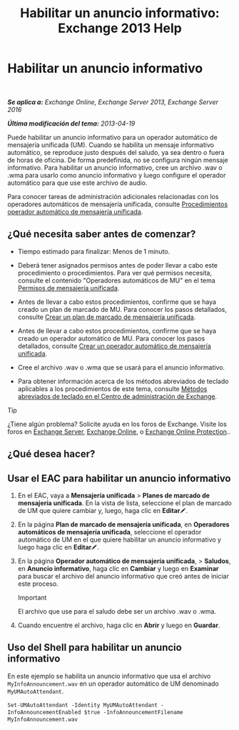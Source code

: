 ﻿---
title: 'Habilitar un anuncio informativo: Exchange 2013 Help'
TOCTitle: Habilitar un anuncio informativo
ms:assetid: 07f6c13e-3781-4127-9321-f0f85f054259
ms:mtpsurl: https://technet.microsoft.com/es-es/library/Bb266918(v=EXCHG.150)
ms:contentKeyID: 50556735
ms.date: 05/22/2018
mtps_version: v=EXCHG.150
ms.translationtype: MT
---

# Habilitar un anuncio informativo

 

_**Se aplica a:** Exchange Online, Exchange Server 2013, Exchange Server 2016_

_**Última modificación del tema:** 2013-04-19_

Puede habilitar un anuncio informativo para un operador automático de mensajería unificada (UM). Cuando se habilita un mensaje informativo automático, se reproduce justo después del saludo, ya sea dentro o fuera de horas de oficina. De forma predefinida, no se configura ningún mensaje informativo. Para habilitar un anuncio informativo, cree un archivo .wav o .wma para usarlo como anuncio informativo y luego configure el operador automático para que use este archivo de audio.

Para conocer tareas de administración adicionales relacionadas con los operadores automáticos de mensajería unificada, consulte [Procedimientos operador automático de mensajería unificada](um-auto-attendant-procedures-exchange-2013-help.md).

## ¿Qué necesita saber antes de comenzar?

  - Tiempo estimado para finalizar: Menos de 1 minuto.

  - Deberá tener asignados permisos antes de poder llevar a cabo este procedimiento o procedimientos. Para ver qué permisos necesita, consulte el contenido "Operadores automáticos de MU" en el tema [Permisos de mensajería unificada](unified-messaging-permissions-exchange-2013-help.md).

  - Antes de llevar a cabo estos procedimientos, confirme que se haya creado un plan de marcado de MU. Para conocer los pasos detallados, consulte [Crear un plan de marcado de mensajería unificada](create-a-um-dial-plan-exchange-2013-help.md).

  - Antes de llevar a cabo estos procedimientos, confirme que se haya creado un operador automático de MU. Para conocer los pasos detallados, consulte [Crear un operador automático de mensajería unificada](create-a-um-auto-attendant-exchange-2013-help.md).

  - Cree el archivo .wav o .wma que se usará para el anuncio informativo.

  - Para obtener información acerca de los métodos abreviados de teclado aplicables a los procedimientos de este tema, consulte [Métodos abreviados de teclado en el Centro de administración de Exchange](keyboard-shortcuts-in-the-exchange-admin-center-exchange-online-protection-help.md).


> [!TIP]
> ¿Tiene algún problema? Solicite ayuda en los foros de Exchange. Visite los foros en <A href="https://go.microsoft.com/fwlink/p/?linkid=60612">Exchange Server</A>, <A href="https://go.microsoft.com/fwlink/p/?linkid=267542">Exchange Online</A>, o <A href="https://go.microsoft.com/fwlink/p/?linkid=285351">Exchange Online Protection</A>..



## ¿Qué desea hacer?

## Usar el EAC para habilitar un anuncio informativo

1.  En el EAC, vaya a **Mensajería unificada** \> **Planes de marcado de mensajería unificada**. En la vista de lista, seleccione el plan de marcado de UM que quiere cambiar y, luego, haga clic en **Editar**![Icono Editar](images/Bb124582.6f53ccb2-1f13-4c02-bea0-30690e6ea71d(EXCHG.150).gif "Icono Editar").

2.  En la página **Plan de marcado de mensajería unificada**, en **Operadores automáticos de mensajería unificada**, seleccione el operador automático de UM en el que quiere habilitar un anuncio informativo y luego haga clic en **Editar**![Icono Editar](images/Bb124582.6f53ccb2-1f13-4c02-bea0-30690e6ea71d(EXCHG.150).gif "Icono Editar").

3.  En la página **Operador automático de mensajería unificada**, \> **Saludos**, en **Anuncio informativo**, haga clic en **Cambiar** y luego en **Examinar** para buscar el archivo del anuncio informativo que creó antes de iniciar este proceso.
    

    > [!IMPORTANT]
    > El archivo que use para el saludo debe ser un archivo .wav o .wma.



4.  Cuando encuentre el archivo, haga clic en **Abrir** y luego en **Guardar**.

## Uso del Shell para habilitar un anuncio informativo

En este ejemplo se habilita un anuncio informativo que usa el archivo `MyInfoAnnouncement.wav` en un operador automático de UM denominado `MyUMAutoAttendant`.

    Set-UMAutoAttendant -Identity MyUMAutoAttendant -InfoAnnouncementEnabled $true -InfoAnnouncementFilename MyInfoAnnouncement.wav

